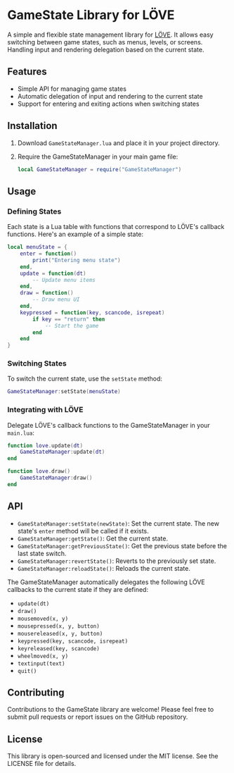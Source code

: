 # GameState Library for LÖVE

A simple and flexible state management library for [LÖVE](https://love2d.org/). It allows easy switching between game states, such as menus, levels, or screens. Handling input and rendering delegation based on the current state.

## Features

- Simple API for managing game states
- Automatic delegation of input and rendering to the current state
- Support for entering and exiting actions when switching states

## Installation

1. Download `GameStateManager.lua` and place it in your project directory.
2. Require the GameStateManager in your main game file:

    ```lua
    local GameStateManager = require("GameStateManager")
    ```

## Usage

### Defining States

Each state is a Lua table with functions that correspond to LÖVE's callback functions. Here's an example of a simple state:

```lua
local menuState = {
    enter = function()
        print("Entering menu state")
    end,
    update = function(dt)
        -- Update menu items
    end,
    draw = function()
        -- Draw menu UI
    end,
    keypressed = function(key, scancode, isrepeat)
        if key == "return" then
            -- Start the game
        end
    end
}
```

### Switching States

To switch the current state, use the `setState` method:

```lua
GameStateManager:setState(menuState)
```

### Integrating with LÖVE

Delegate LÖVE's callback functions to the GameStateManager in your `main.lua`:

```lua
function love.update(dt)
    GameStateManager:update(dt)
end

function love.draw()
    GameStateManager:draw()
end
```

## API

- `GameStateManager:setState(newState)`: Set the current state. The new state's `enter` method will be called if it exists.
- `GameStateManager:getState()`: Get the current state.
- `GameStateManager:getPreviousState()`: Get the previous state before the last state switch.
- `GameStateManager:revertState()`:  Reverts to the previously set state.
- `GameStateManager:reloadState()`: Reloads the current state.

The GameStateManager automatically delegates the following LÖVE callbacks to the current state if they are defined:
- `update(dt)`
- `draw()`
- `mousemoved(x, y)`
- `mousepressed(x, y, button)`
- `mousereleased(x, y, button)`
- `keypressed(key, scancode, isrepeat)`
- `keyreleased(key, scancode)`
- `wheelmoved(x, y)`
- `textinput(text)`
- `quit()`

## Contributing

Contributions to the GameState library are welcome! Please feel free to submit pull requests or report issues on the GitHub repository.

## License

This library is open-sourced and licensed under the MIT license. See the LICENSE file for details.
